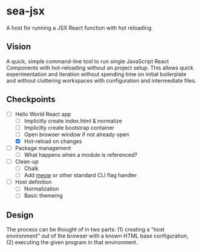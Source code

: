 # sea-jsx

A host for running a JSX React function with hot reloading.

## Vision

A quick, simple command-line tool to run single JavaScript React Components with hot-reloading without an project setup. This allows quick experimentation and iteration without spending time on initial boilerplate and without cluttering workspaces with configuration and intermediate files.

## Checkpoints

* [ ] Hello World React app
    * [ ] Implicitly create index.html & normalize
    * [ ] Implicitly create bootstrap container
    * [ ] Open browser window if not already open
    * [x] Hot-reload on changes
* [ ] Package management
    * [ ] What happens when a module is referenced?
* [ ] Clean-up
    * [ ] Chalk
    * [ ] Add [meow](https://github.com/sindresorhus/meow) or other standard CLI flag handler
* [ ] Host definition
    * [ ] Normalization
    * [ ] Basic themeing

## Design

The process can be thought of in two parts: (1) creating a "host environment" out of the browser with a known HTML base configuration, (2) executing the given program in that environment.
